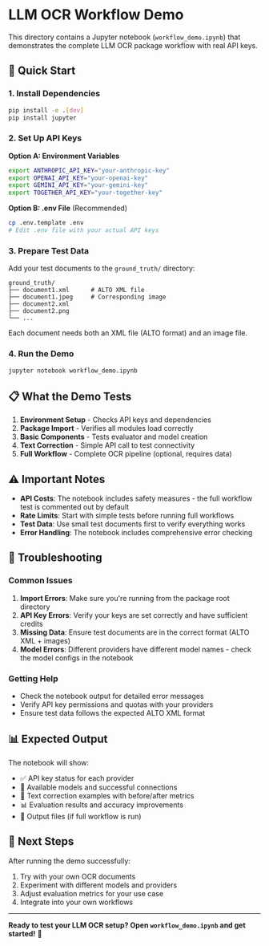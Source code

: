 # LLM OCR Workflow Demo

This directory contains a Jupyter notebook (`workflow_demo.ipynb`) that demonstrates the complete LLM OCR package workflow with real API keys.

## 🚀 Quick Start

### 1. Install Dependencies
```bash
pip install -e .[dev]
pip install jupyter
```

### 2. Set Up API Keys

**Option A: Environment Variables**
```bash
export ANTHROPIC_API_KEY="your-anthropic-key"
export OPENAI_API_KEY="your-openai-key" 
export GEMINI_API_KEY="your-gemini-key"
export TOGETHER_API_KEY="your-together-key"
```

**Option B: .env File** (Recommended)
```bash
cp .env.template .env
# Edit .env file with your actual API keys
```

### 3. Prepare Test Data

Add your test documents to the `ground_truth/` directory:
```
ground_truth/
├── document1.xml      # ALTO XML file
├── document1.jpeg     # Corresponding image
├── document2.xml
├── document2.png
└── ...
```

Each document needs both an XML file (ALTO format) and an image file.

### 4. Run the Demo

```bash
jupyter notebook workflow_demo.ipynb
```

## 📋 What the Demo Tests

1. **Environment Setup** - Checks API keys and dependencies
2. **Package Import** - Verifies all modules load correctly  
3. **Basic Components** - Tests evaluator and model creation
4. **Text Correction** - Simple API call to test connectivity
5. **Full Workflow** - Complete OCR pipeline (optional, requires data)

## ⚠️ Important Notes

- **API Costs**: The notebook includes safety measures - the full workflow test is commented out by default
- **Rate Limits**: Start with simple tests before running full workflows
- **Test Data**: Use small test documents first to verify everything works
- **Error Handling**: The notebook includes comprehensive error checking

## 🔧 Troubleshooting

### Common Issues

1. **Import Errors**: Make sure you're running from the package root directory
2. **API Key Errors**: Verify your keys are set correctly and have sufficient credits
3. **Missing Data**: Ensure test documents are in the correct format (ALTO XML + images)
4. **Model Errors**: Different providers have different model names - check the model configs in the notebook

### Getting Help

- Check the notebook output for detailed error messages
- Verify API key permissions and quotas with your providers
- Ensure test data follows the expected ALTO XML format

## 📊 Expected Output

The notebook will show:
- ✅ API key status for each provider
- 🤖 Available models and successful connections  
- 📝 Text correction examples with before/after metrics
- 📊 Evaluation results and accuracy improvements
- 📁 Output files (if full workflow is run)

## 🎯 Next Steps

After running the demo successfully:
1. Try with your own OCR documents
2. Experiment with different models and providers
3. Adjust evaluation metrics for your use case
4. Integrate into your own workflows

---

**Ready to test your LLM OCR setup? Open `workflow_demo.ipynb` and get started!** 🚀